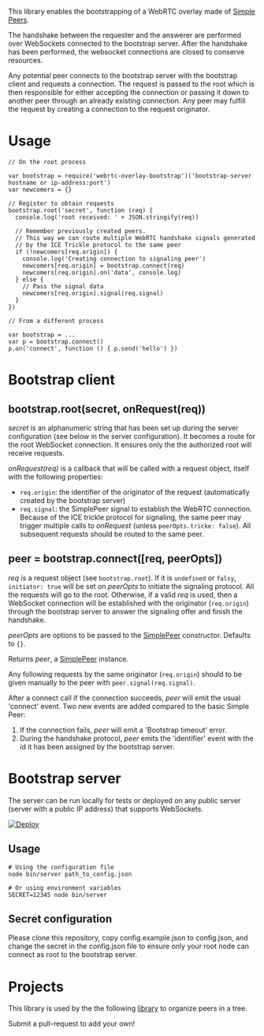 This library enables the bootstrapping of a WebRTC overlay made of [Simple
Peers](https://github.com/feross/simple-peer). 

The handshake between the requester and the answerer are performed over
WebSockets connected to the bootstrap server. After the handshake has been
performed, the websocket connections are closed to conserve resources.

Any potential peer connects to the bootstrap server with the bootstrap client and requests a connection.
The request is passed to the root which is then responsible for either
accepting the connection or passing it down to another peer through an already
existing connection. Any peer may fulfill the request by creating a
connection to the request originator.


# Usage

    // On the root process

    var bootstrap = require('webrtc-overlay-bootstrap')('bootstrap-server hostname or ip-address:port')
    var newcomers = {}

    // Register to obtain requests
    bootstrap.root('secret', function (req) {
      console.log('root received: ' + JSON.stringify(req))

      // Remember previously created peers.  
      // This way we can route multiple WebRTC handshake signals generated 
      // by the ICE Trickle protocol to the same peer
      if (!newcomers[req.origin]) {
        console.log('Creating connection to signaling peer')
        newcomers[req.origin] = bootstrap.connect(req)
        newcomers[req.origin].on('data', console.log)
      } else {
        // Pass the signal data
        newcomers[req.origin].signal(req.signal)
      }
    })

    // From a different process

    var bootstrap = ...
    var p = bootstrap.connect()
    p.on('connect', function () { p.send('hello') })

# Bootstrap client

## bootstrap.root(secret, onRequest(req))

*secret* is an alphanumeric string that has been set up during the server
configuration (see below in the server configuration). It becomes a route for
the root WebSocket connection. It ensures only the the authorized root will
receive requests.

*onRequest(req)* is a callback that will be called with a request object,
itself with the following properties:
  - `req.origin`: the identifier of the originator of the request
    (automatically created by the bootstrap server)
  - `req.signal`: the SimplePeer signal to establish the WebRTC connection.
    Because of the ICE trickle protocol for signaling, the same peer may
    trigger multiple calls to *onRequest* (unless `peerOpts.tricke: false`). 
    All subsequent requests should be routed to the same peer.

## peer =  bootstrap.connect([req, peerOpts])

*req* is a request object (see `bootstrap.root`).  If it is `undefined` or
`falsy`, `initiator: true` will be set on *peerOpts* to initiate the signaling
protocol. All the requests will go to the root. Otherwise, if a valid *req* is
used, then a WebSocket connection will be established with the originator
(`req.origin`) through the bootstrap server to answer the signaling offer and
finish the handshake. 

*peerOpts* are options to be passed to the [SimplePeer](https://github.com/feross/simple-peer) constructor. Defaults to `{}`.

Returns *peer*, a [SimplePeer](https://github.com/feross/simple-peer) instance.

Any following requests by the same originator (`req.origin`) should to be given
manually to the peer with `peer.signal(req.signal)`.

After a connect call if the connection succeeds, *peer* will emit the usual 'connect' event. 
Two new events are added compared to the basic Simple Peer:
  1. If the connection fails, *peer* will emit a 'Bootstrap timeout' error.
  2. During the handshake protocol, *peer* emits the 'identifier' event with
     the id it has been assigned by the bootstrap server.

# Bootstrap server

The server can be run locally for tests or deployed on any public server
(server with a public IP address) that supports WebSockets.

[![Deploy](https://www.herokucdn.com/deploy/button.svg)](https://heroku.com/deploy)

## Usage

    # Using the configuration file
    node bin/server path_to_config.json

    # Or using environment variables
    SECRET=12345 node bin/server

## Secret configuration

Please clone this repository, copy config.example.json to config.json, and
change the secret in the config.json file to ensure only your root node can
connect as root to the bootstrap server.

# Projects

This library is used by the the following
[library](https://github.com/elavoie/webrtc-tree-overlay) to organize peers in
a tree. 

Submit a pull-request to add your own!

